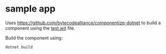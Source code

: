 # sample app 

Uses https://github.com/bytecodealliance/componentize-dotnet to build a component using the [test.wit](./test.wit) file.

Build the component using:

```
dotnet build
```
